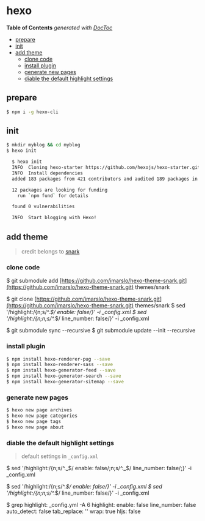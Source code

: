 # hexo

**Table of Contents** _generated with_ [_DocToc_](https://github.com/thlorenz/doctoc)

* [prepare](hexo.md#prepare)
* [init](hexo.md#init)
* [add theme](hexo.md#add-theme)
  * [clone code](hexo.md#clone-code)
  * [install plugin](hexo.md#install-plugin)
  * [generate new pages](hexo.md#generate-new-pages)
  * [diable the default highlight settings](hexo.md#diable-the-default-highlight-settings)

## prepare

```bash
$ npm i -g hexo-cli
```

## init

```bash
$ mkdir myblog && cd myblog
$ hexo init
```

```bash
  $ hexo init
  INFO  Cloning hexo-starter https://github.com/hexojs/hexo-starter.git
  INFO  Install dependencies
  added 183 packages from 421 contributors and audited 189 packages in 22.277s

  12 packages are looking for funding
    run `npm fund` for details

  found 0 vulnerabilities

  INFO  Start blogging with Hexo!
```

## add theme

> credit belongs to [snark](https://github.com/Litreily/hexo-theme-snark)

### clone code

$ git submodule add [https://github.com/imarslo/hexo-theme-snark.git](https://github.com/imarslo/hexo-theme-snark.git) themes/snark

$ git clone [https://github.com/imarslo/hexo-theme-snark.git](https://github.com/imarslo/hexo-theme-snark.git) themes/snark $ sed '/highlight:/{n;s/^._$/  enable: false/}' -i \_config.xml $ sed '/highlight:/{n;n;s/^._$/  line\_number: false/}' -i \_config.xml

$ git submodule sync --recursive $ git submodule update --init --recursive

### install plugin

```bash
$ npm install hexo-renderer-pug --save
$ npm install hexo-renderer-sass --save
$ npm install hexo-generator-feed --save
$ npm install hexo-generator-search --save
$ npm install hexo-generator-sitemap --save
```

### generate new pages

```bash
$ hexo new page archives
$ hexo new page categories
$ hexo new page tags
$ hexo new page about
```

### diable the default highlight settings

> default settings in `_config.xml`

$ sed '/highlight:/{n;s/^._$/  enable: false/;n;s/^._$/  line\_number: false/;}' -i \_config.xml

$ sed '/highlight:/{n;s/^._$/  enable: false/}' -i \_config.xml $ sed '/highlight:/{n;n;s/^._$/  line\_number: false/}' -i \_config.xml

$ grep highlight: \_config.yml -A 6 highlight: enable: false line\_number: false auto\_detect: false tab\_replace: '' wrap: true hljs: false


